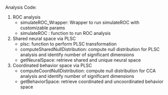Analysis Code:
1) ROC analysis
   - simulateROC_Wrapper: Wrapper to run simulateROC with customizable params
   - simulateROC : function to run ROC analysis
3) Shared neural space via PLSC
   - plsc: function to perform PLSC transformation
   - computeSharedNullDistribution: compute null distribution for PLSC analysis and identify number of significant dimensions
   - getNeuralSpace: retrieve shared and unique neural space
4) Coordinated behavior space via PLSC
   - computeCoordNullDistribution: compute null distribution for CCA analysis and identify number of significant dimensions
   - getBehaviorSpace: retrieve coordinated and uncoordinated behavior space
